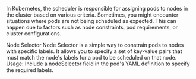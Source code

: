 In Kubernetes, the scheduler is responsible for assigning pods to nodes in the cluster based on various criteria. Sometimes, you might encounter situations where pods are not being scheduled as expected. This can happen due to factors such as node constraints, pod requirements, or cluster configurations.

Node Selector
Node Selector is a simple way to constrain pods to nodes with specific labels. It allows you to specify a set of key-value pairs that must match the node's labels for a pod to be scheduled on that node. Usage: Include a nodeSelector field in the pod's YAML definition to specify the required labels.
